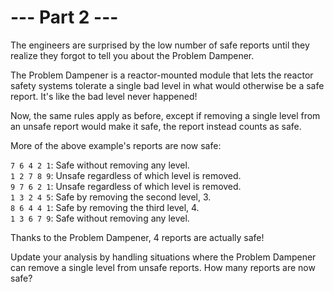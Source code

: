# --- Part 2 ---

The engineers are surprised by the low number of safe reports until they realize they forgot to tell you about the Problem Dampener.

The Problem Dampener is a reactor-mounted module that lets the reactor safety systems tolerate a single bad level in what would otherwise be a safe report. It's like the bad level never happened!

Now, the same rules apply as before, except if removing a single level from an unsafe report would make it safe, the report instead counts as safe.

More of the above example's reports are now safe:

```7 6 4 2 1```: Safe without removing any level. <br>
```1 2 7 8 9```: Unsafe regardless of which level is removed. <br>
```9 7 6 2 1```: Unsafe regardless of which level is removed. <br>
```1 3 2 4 5```: Safe by removing the second level, 3. <br>
```8 6 4 4 1```: Safe by removing the third level, 4. <br>
```1 3 6 7 9```: Safe without removing any level. <br>

Thanks to the Problem Dampener, 4 reports are actually safe!

Update your analysis by handling situations where the Problem Dampener can remove a single level from unsafe reports. How many reports are now safe?